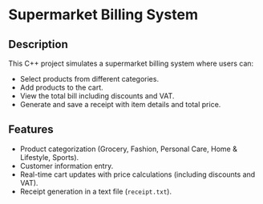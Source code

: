 # Supermarket Billing System
## Description
This C++ project simulates a supermarket billing system where users can:
- Select products from different categories.
- Add products to the cart.
- View the total bill including discounts and VAT.
- Generate and save a receipt with item details and total price.
## Features
- Product categorization (Grocery, Fashion, Personal Care, Home & Lifestyle, Sports).
- Customer information entry.
- Real-time cart updates with price calculations (including discounts and VAT).
- Receipt generation in a text file (`receipt.txt`).
